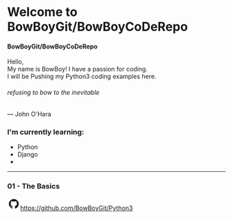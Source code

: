 # Welcome to BowBoyGit/BowBoyCoDeRepo

#### BowBoyGit/BowBoyCoDeRepo
Hello,<br/>My name is BowBoy! I have a passion for coding.<br/> 
I will be Pushing my Python3 coding examples 
here.
###### refusing to bow to the inevitable
— John O'Hara

### I'm currently learning:

* Python
* Django
* 
*****

### 01 - The Basics


<img src="images/GitHub-Mark.png" width=30>https://github.com/BowBoyGit/Python3

<!-- [GitHub](http://github.com) -->
<!-- <img src="images/pylogo.png" width=100>
![](images/pylogo.png) -->
<!-- As Grace Hopper said:
> I’ve always been more interested
> in the future than in the past. -->





